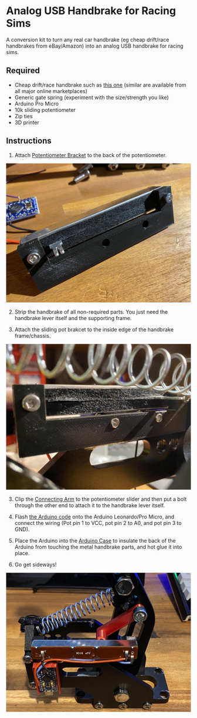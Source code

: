 # Analog USB Handbrake for Racing Sims

A conversion kit to turn any real car handbrake (eg cheap drift/race handbrakes from eBay/Amazon) into an analog USB handbrake for racing sims.

## Required

- Cheap drift/race handbrake such as [this one](https://www.amazon.com.au/Kyostar-Universal-Hydraulic-Handbrake-Parking/dp/B07WPS87Y3/) (similar are available from all major online marketplaces)
- Generic gate spring (experiment with the size/strength you like)
- Arduino Pro Micro
- 10k sliding potentiometer
- Zip ties
- 3D printer



## Instructions

1. Attach [Potentiometer Bracket](https://github.com/obsoletenerd/analog-usb-handbrake/blob/master/Potentiometer-Bracket.stl) to the back of the potentiometer.

![Potentiometer Bracket](https://github.com/obsoletenerd/analog-usb-handbrake/blob/master/PotentiometerBracket1.jpg)

2. Strip the handbrake of all non-required parts. You just need the handbrake lever itself and the supporting frame.

3. Attach the sliding pot brakcet to the inside edge of the handbrake frame/chassis.

![Potentiometer Bracket](https://github.com/obsoletenerd/analog-usb-handbrake/blob/master/PotentiometerBracket2.jpg)

3. Clip the [Connecting Arm](https://github.com/obsoletenerd/analog-usb-handbrake/blob/master/Connecting-Arm.stl) to the potentiometer slider and then put a bolt through the other end to attach it to the handbrake lever itself.

4. Flash [the Arduino code](https://github.com/obsoletenerd/analog-usb-handbrake/blob/master/Arduino-Analog-USB-Handbrake/Arduino-Analog-USB-Handbrake.ino) onto the Arduino Leonardo/Pro Micro, and connect the wiring (Pot pin 1 to VCC, pot pin 2 to A0, and pot pin 3 to GND).

5. Place the Arduino into the [Arduino Case](https://github.com/obsoletenerd/analog-usb-handbrake/blob/master/Arduino-Case.stl) to insulate the back of the Arduino from touching the metal handbrake parts, and hot glue it into place.

6. Go get sideways!

![Analog USB Handbrake](https://github.com/obsoletenerd/analog-usb-handbrake/blob/master/AnalogUSBHandbrake.jpg)